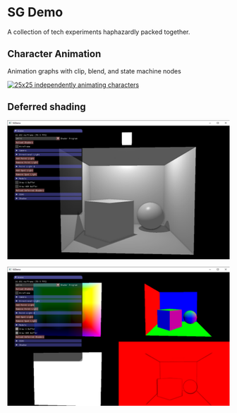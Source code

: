 # SG Demo

A collection of tech experiments haphazardly packed together.

## Character Animation

Animation graphs with clip, blend, and state machine nodes

[![25x25 independently animating characters](https://img.youtube.com/vi/u9ZVJmrmSu0/0.jpg)](https://www.youtube.com/watch?v=u9ZVJmrmSu0)

## Deferred shading

![Deferrred shading](https://raw.githubusercontent.com/stjahns/sg/readme/doc/deferred_shading.png)

![Deferrred shading (showing gbuffer)](https://raw.githubusercontent.com/stjahns/sg/readme/doc/deferred_shading_gbuffer.png)
